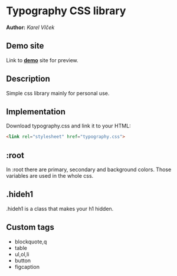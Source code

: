 # Typography CSS library
**Author:** *Karel Vlček*
## Demo site
Link to **[demo](https://pslib-cz.github.io/2021l4web-typographic-library-vlcekk/)** site for preview.
## Description
Simple css library mainly for personal use.
## Implementation
Download typography.css and link it to your HTML:
```html
<link rel="stylesheet" href="typography.css">
```
## :root
 In :root there are primary, secondary and background colors. Those variables are used in the whole css.
## .hideh1 
.hideh1 is a class that makes your h1 hidden.

## Custom tags
- blockquote,q
- table
- ul,ol,li
- button
- figcaption
